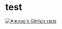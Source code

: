 # test

[![Anurag's GitHub stats](https://github-readme-stats.vercel.app/api?username=TravisRoad&show_icons=true&theme=radical)](https://github.com/anuraghazra/github-readme-stats)
